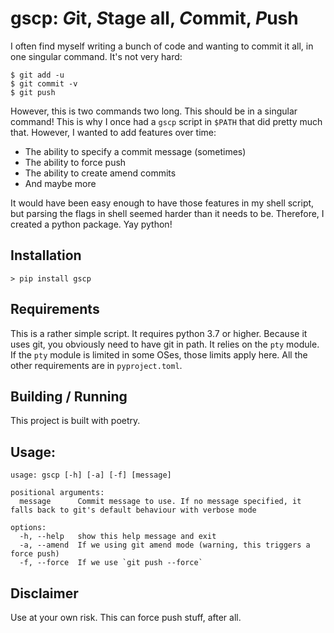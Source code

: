 # gscp: *G*it, *S*tage all, *C*ommit, *P*ush

I often find myself writing a bunch of code and wanting to commit it all, in one singular command. It's not
very hard:

```commandline
$ git add -u
$ git commit -v
$ git push
```

However, this is two commands two long. This should be in a singular command! This is why I once
had a `gscp` script in `$PATH` that did pretty much that. However, I wanted to add features over time:

- The ability to specify a commit message (sometimes)
- The ability to force push
- The ability to create amend commits
- And maybe more

It would have been easy enough to have those features in my shell script, but parsing
the flags in shell seemed harder than it needs to be. Therefore, I created a python package.
Yay python!

## Installation

```shell
> pip install gscp
```

## Requirements

This is a rather simple script. It requires python 3.7 or higher. Because it uses git, you
obviously need to have git in path. It relies on the `pty` module. If the `pty` module is
limited in some OSes, those limits apply here. All the other requirements are in `pyproject.toml`.

## Building / Running

This project is built with poetry.


## Usage:

```commandline
usage: gscp [-h] [-a] [-f] [message]

positional arguments:
  message      Commit message to use. If no message specified, it falls back to git's default behaviour with verbose mode

options:
  -h, --help   show this help message and exit
  -a, --amend  If we using git amend mode (warning, this triggers a force push)
  -f, --force  If we use `git push --force`
```

## Disclaimer

Use at your own risk. This can force push stuff, after all.
